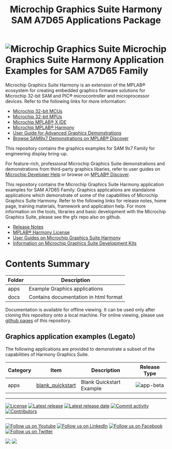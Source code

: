 ﻿---
title: Microchip Graphics Suite Harmony SAM A7D65 Applications Package
nav_order: 1
---

# ![Microchip Graphics Suite](https://mchpgfx.github.io/legato.docs/docs/legato/images/mgs.svg) Microchip Graphics Suite Harmony Application Examples for SAM A7D65 Family

Microchip Graphics Suite Harmony is an extension of the MPLAB® ecosystem for creating
embedded graphics firmware solutions for Microchip 32-bit SAM and PIC® microcontroller
and microprocessor devices.  Refer to the following links for more information:
 - [Microchip 32-bit MCUs](https://www.microchip.com/design-centers/32-bit)
 - [Microchip 32-bit MPUs](https://www.microchip.com/design-centers/32-bit-mpus)
 - [Microchip MPLAB® X IDE](https://www.microchip.com/mplab/mplab-x-ide)
 - [Microchip MPLAB® Harmony](https://www.microchip.com/mplab/mplab-harmony)
 - [User Guide for Advanced Graphics Demonstrations](https://developerhelp.microchip.com/xwiki/bin/view/software-tools/mgs/dev-kits)
 - [Browse SAM9x7 Demonstrations on MPLAB® Discover](https://mplab-discover.microchip.com/v2?dsl=Microchip+AND+Graphics+AND+Suite+AND+A7D65)

This repository contains the graphics examples for SAM 9x7 Family for engineering display bring-up.

For feature-rich, professional Microchip Graphics Suite demonstrations and demonstrations from third-party graphics libaries, refer to user guides on [Microchip Developer Help](https://developerhelp.microchip.com/xwiki/bin/view/software-tools/mgs/dev-kits) or browse on [MPLAB® Discover](https://mplab-discover.microchip.com/v2?dsl=Microchip+AND+Graphics+AND+Suite+AND+A7D65).

This repository contains the Microchip Graphics Suite Harmony application examples for SAM A7D65 Family. Graphics applications are standalone applications which demonstrate of some of the capabilities of Microchip Graphics Suite Harmony.  Refer to the following links for release notes, home page, training materials, framework and application help.
For more information on the tools, libraries and basic development with the Microchip Graphics Suite, please see the gfx repo also on github.
 - [Release Notes](./release_notes.md)
 - [MPLAB® Harmony License](./mplab_harmony_license.md)
 - [User Guides on Microchip Graphics Suite Harmony](https://developerhelp.microchip.com/xwiki/bin/view/software-tools/mgs/mgs-harmony-guide/)
 - [Information on Microchip Graphics Suite Development Kits](https://developerhelp.microchip.com/xwiki/bin/view/software-tools/mgs/dev-kits/)

# Contents Summary

| Folder     | Description                                  |
|------------|----------------------------------------------|
| apps       | Example Graphics applications |
| docs       | Contains documentation in html format |

Documentation is available for offline viewing.  It can be used only after cloning this repository onto a local machine. For online viewing, please use [github pages](https://microchip-mplab-harmony.github.io/gfx_apps_sam_a7d65/) of this repository.

## Graphics application examples (Legato)

The following applications are provided to demonstrate a subset of the capabilities of Harmony Graphics Suite.

| Category | Item | Description | Release Type |
| --- | --- | ---- |---- |
|  apps | [blank_quickstart](./apps/blank_quickstart/readme.md) | Blank Quickstart Example | ![app-beta](https://img.shields.io/badge/application-production-green?style=plastic) |

____

[![License](https://img.shields.io/badge/license-Harmony%20license-orange.svg)](https://github.com/Microchip-MPLAB-Harmony/gfx_apps_sam_a7d65/blob/master/mplab_harmony_license.md)
[![Latest release](https://img.shields.io/github/release/mchpgfx/legato.docs.svg)](https://github.com/Microchip-MPLAB-Harmony/gfx/tree/v3.16.0)
[![Latest release date](https://img.shields.io/github/release-date/mchpgfx/legato.docs.svg)](https://github.com/Microchip-MPLAB-Harmony/gfx/tree/v3.16.0)
[![Commit activity](https://img.shields.io/github/commit-activity/y/Microchip-MPLAB-Harmony/gfx_apps_sam_a7d65.svg)](https://github.com/Microchip-MPLAB-Harmony/gfx_apps_sam_a7d65/graphs/commit-activity)
[![Contributors](https://img.shields.io/github/contributors-anon/Microchip-MPLAB-Harmony/gfx_apps_sam_a7d65.svg)]()

____

[![Follow us on Youtube](https://img.shields.io/badge/Youtube-Follow%20us%20on%20Youtube-red.svg)](https://www.youtube.com/user/MicrochipTechnology)
[![Follow us on LinkedIn](https://img.shields.io/badge/LinkedIn-Follow%20us%20on%20LinkedIn-blue.svg)](https://www.linkedin.com/company/microchip-technology)
[![Follow us on Facebook](https://img.shields.io/badge/Facebook-Follow%20us%20on%20Facebook-blue.svg)](https://www.facebook.com/microchiptechnology/)
[![Follow us on Twitter](https://img.shields.io/twitter/follow/MicrochipTech.svg?style=social)](https://twitter.com/MicrochipTech)

[![](https://img.shields.io/github/stars/Microchip-MPLAB-Harmony/gfx.svg?style=social)]()
[![](https://img.shields.io/github/watchers/Microchip-MPLAB-Harmony/gfx.svg?style=social)]()

